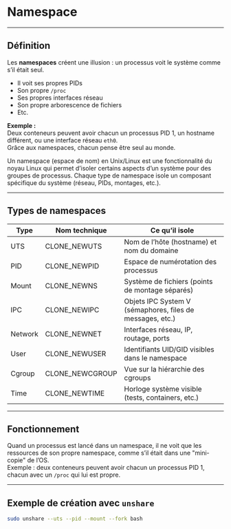 # Namespace

---

## Définition

Les **namespaces** créent une illusion : un processus voit le système comme s’il était seul.  

- Il voit ses propres PIDs  
- Son propre `/proc`  
- Ses propres interfaces réseau  
- Son propre arborescence de fichiers  
- Etc.

**Exemple :**  
Deux conteneurs peuvent avoir chacun un processus PID 1, un hostname différent, ou une interface réseau `eth0`.  
Grâce aux namespaces, chacun pense être seul au monde.

Un namespace (espace de nom) en Unix/Linux est une fonctionnalité du noyau Linux qui permet d’isoler certains aspects d’un système pour des groupes de processus. Chaque type de namespace isole un composant spécifique du système (réseau, PIDs, montages, etc.).

---

## Types de namespaces

| Type      | Nom technique    | Ce qu’il isole                                      |
|-----------|-----------------|----------------------------------------------------|
| UTS       | CLONE_NEWUTS    | Nom de l’hôte (hostname) et nom du domaine        |
| PID       | CLONE_NEWPID    | Espace de numérotation des processus              |
| Mount     | CLONE_NEWNS     | Système de fichiers (points de montage séparés)   |
| IPC       | CLONE_NEWIPC    | Objets IPC System V (sémaphores, files de messages, etc.) |
| Network   | CLONE_NEWNET    | Interfaces réseau, IP, routage, ports            |
| User      | CLONE_NEWUSER   | Identifiants UID/GID visibles dans le namespace  |
| Cgroup    | CLONE_NEWCGROUP | Vue sur la hiérarchie des cgroups                |
| Time      | CLONE_NEWTIME   | Horloge système visible (tests, containers, etc.)|

---

## Fonctionnement

Quand un processus est lancé dans un namespace, il ne voit que les ressources de son propre namespace, comme s’il était dans une "mini-copie" de l’OS.  
Exemple : deux conteneurs peuvent avoir chacun un processus PID 1, chacun avec un `/proc` qui lui est propre.

---

## Exemple de création avec `unshare`

```bash
sudo unshare --uts --pid --mount --fork bash
```
